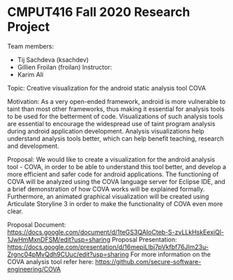 # CMPUT416 Fall 2020 Research Project

Team members:
  - Tij Sachdeva (ksachdev)
  - Gillien Froilan (froilan)
Instructor: 
  - Karim Ali
  
Topic: Creative visualization for the android static analysis tool COVA

Motivation: As a very open-ended framework, android is more vulnerable to taint than most other frameworks, thus making it essential for analysis tools to be used for the betterment of code. Visualizations of such analysis tools are essential to encourage the widespread use of taint program analysis during android application development. Analysis visualizations help understand analysis tools better, which can help benefit teaching, research and development.

Proposal: We would like to create a visualization for the android analysis tool - COVA, in order to be able to understand this tool better, and develop a more efficient and safer code for android applications. The functioning of COVA will be analyzed using the COVA language server for Eclipse IDE, and a brief demonstration of how COVA works will be explained formally. Furthermore, an animated graphical visualization will be created using Articulate Storyline 3 in order to make the functionality of COVA even more clear.

Proposal Document: https://docs.google.com/document/d/1teGS3QAIoCteb-S-zvLLkHskEexiQl-1JwHmMxnDFSM/edit?usp=sharing
Proposal Presentation: https://docs.google.com/presentation/d/16mepiLlbj7pVkfbf76Jlm23u-Zrgnc04pMvQdh9CUuc/edit?usp=sharing
For more information on the COVA analysis tool refer here: https://github.com/secure-software-engineering/COVA
